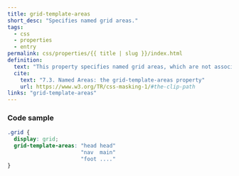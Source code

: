 ```yaml
---
title: grid-template-areas
short_desc: "Specifies named grid areas."
tags:
  - css
  - properties
  - entry
permalink: css/properties/{{ title | slug }}/index.html
definition:
  text: "This property specifies named grid areas, which are not associated with any particular grid item, but can be referenced from the grid-placement properties."
  cite:
    text: "7.3. Named Areas: the grid-template-areas property"
    url: https://www.w3.org/TR/css-masking-1/#the-clip-path
links: "grid-template-areas"
---
```


<h3><span>Code sample</span></h3>

```css
.grid {
  display: grid;
  grid-template-areas: "head head"
                       "nav  main"
                       "foot ...."
}
```
